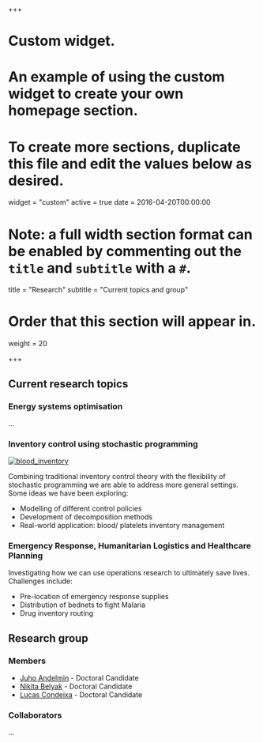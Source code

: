 +++
# Custom widget.
# An example of using the custom widget to create your own homepage section.
# To create more sections, duplicate this file and edit the values below as desired.
widget = "custom"
active = true
date = 2016-04-20T00:00:00

# Note: a full width section format can be enabled by commenting out the `title` and `subtitle` with a `#`.
title = "Research"
subtitle = "Current topics and group"

# Order that this section will appear in.
weight = 20

+++

## Current research topics

### Energy systems optimisation

...

### Inventory control using stochastic programming

[![blood_inventory](https://www.abc.net.au/cm/lb/7270186/data/australia-red-cross-processing-facility-5-data.jpg)](https://www.abc.net.au/news/2016-03-23/australian-red-cross-what-happens-to-blood-after-donation/7267878)

Combining traditional inventory control theory with the flexibility of stochastic programming we are able to address more general settings. Some ideas we have been exploring:

* Modelling of different control policies
* Development of decomposition methods
* Real-world application: blood/ platelets inventory management


### Emergency Response, Humanitarian Logistics and Healthcare Planning

Investigating how we can use operations research to ultimately save lives. Challenges include:

* Pre-location of emergency response supplies
* Distribution of bednets to fight Malaria
* Drug inventory routing



## Research group

### Members 

* [Juho Andelmin](http://math.aalto.fi/en/people/juho.andelmin) - Doctoral Candidate
* [Nikita Belyak](http://math.aalto.fi/en/people/nikita.beliak) - Doctoral Candidate
* [Lucas Condeixa](http://math.aalto.fi/en/people/lucas.condeixa) - Doctoral Candidate

### Collaborators
...
